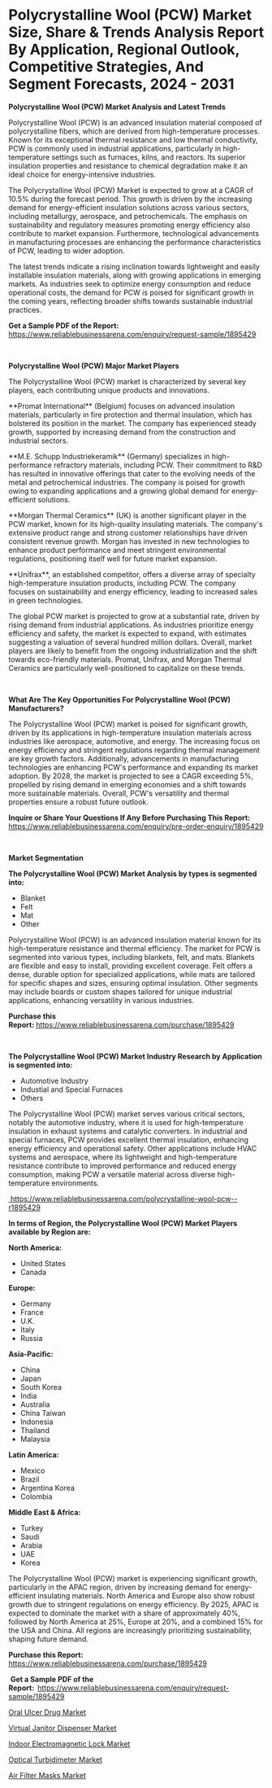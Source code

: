 <p><h1>Polycrystalline Wool (PCW) Market Size, Share & Trends Analysis Report By Application, Regional Outlook, Competitive Strategies, And Segment Forecasts, 2024 - 2031</h1></p><p><strong>Polycrystalline Wool (PCW) Market Analysis and Latest Trends</strong></p>
<p><p>Polycrystalline Wool (PCW) is an advanced insulation material composed of polycrystalline fibers, which are derived from high-temperature processes. Known for its exceptional thermal resistance and low thermal conductivity, PCW is commonly used in industrial applications, particularly in high-temperature settings such as furnaces, kilns, and reactors. Its superior insulation properties and resistance to chemical degradation make it an ideal choice for energy-intensive industries.</p><p>The Polycrystalline Wool (PCW) Market is expected to grow at a CAGR of 10.5% during the forecast period. This growth is driven by the increasing demand for energy-efficient insulation solutions across various sectors, including metallurgy, aerospace, and petrochemicals. The emphasis on sustainability and regulatory measures promoting energy efficiency also contribute to market expansion. Furthermore, technological advancements in manufacturing processes are enhancing the performance characteristics of PCW, leading to wider adoption.</p><p>The latest trends indicate a rising inclination towards lightweight and easily installable insulation materials, along with growing applications in emerging markets. As industries seek to optimize energy consumption and reduce operational costs, the demand for PCW is poised for significant growth in the coming years, reflecting broader shifts towards sustainable industrial practices.</p></p>
<p><strong>Get a Sample PDF of the Report:&nbsp;</strong> <a href="https://www.reliablebusinessarena.com/enquiry/request-sample/1895429?utm_campaign=1729&utm_medium=2&utm_source=Github&utm_content=ia&utm_term=24102024&utm_id=polycrystalline-wool-pcw">https://www.reliablebusinessarena.com/enquiry/request-sample/1895429</a></p>
<p>&nbsp;</p>
<p><strong>Polycrystalline Wool (PCW) Major Market Players</strong></p>
<p><p>The Polycrystalline Wool (PCW) market is characterized by several key players, each contributing unique products and innovations. </p><p>**Promat International** (Belgium) focuses on advanced insulation materials, particularly in fire protection and thermal insulation, which has bolstered its position in the market. The company has experienced steady growth, supported by increasing demand from the construction and industrial sectors.</p><p>**M.E. Schupp Industriekeramik** (Germany) specializes in high-performance refractory materials, including PCW. Their commitment to R&D has resulted in innovative offerings that cater to the evolving needs of the metal and petrochemical industries. The company is poised for growth owing to expanding applications and a growing global demand for energy-efficient solutions.</p><p>**Morgan Thermal Ceramics** (UK) is another significant player in the PCW market, known for its high-quality insulating materials. The company's extensive product range and strong customer relationships have driven consistent revenue growth. Morgan has invested in new technologies to enhance product performance and meet stringent environmental regulations, positioning itself well for future market expansion.</p><p>**Unifrax**, an established competitor, offers a diverse array of specialty high-temperature insulation products, including PCW. The company focuses on sustainability and energy efficiency, leading to increased sales in green technologies.</p><p>The global PCW market is projected to grow at a substantial rate, driven by rising demand from industrial applications. As industries prioritize energy efficiency and safety, the market is expected to expand, with estimates suggesting a valuation of several hundred million dollars. Overall, market players are likely to benefit from the ongoing industrialization and the shift towards eco-friendly materials. Promat, Unifrax, and Morgan Thermal Ceramics are particularly well-positioned to capitalize on these trends.</p></p>
<p>&nbsp;</p>
<p><strong>What Are The Key Opportunities For Polycrystalline Wool (PCW) Manufacturers?</strong></p>
<p><p>The Polycrystalline Wool (PCW) market is poised for significant growth, driven by its applications in high-temperature insulation materials across industries like aerospace, automotive, and energy. The increasing focus on energy efficiency and stringent regulations regarding thermal management are key growth factors. Additionally, advancements in manufacturing technologies are enhancing PCW's performance and expanding its market adoption. By 2028, the market is projected to see a CAGR exceeding 5%, propelled by rising demand in emerging economies and a shift towards more sustainable materials. Overall, PCW's versatility and thermal properties ensure a robust future outlook.</p></p>
<p><strong>Inquire or Share Your Questions If Any Before Purchasing This Report:</strong> <a href="https://www.reliablebusinessarena.com/enquiry/pre-order-enquiry/1895429?utm_campaign=1729&utm_medium=2&utm_source=Github&utm_content=ia&utm_term=24102024&utm_id=polycrystalline-wool-pcw">https://www.reliablebusinessarena.com/enquiry/pre-order-enquiry/1895429</a></p>
<p>&nbsp;</p>
<p><strong>Market Segmentation</strong></p>
<p><strong>The Polycrystalline Wool (PCW) Market Analysis by types is segmented into:</strong></p>
<p><ul><li>Blanket</li><li>Felt</li><li>Mat</li><li>Other</li></ul></p>
<p><p>Polycrystalline Wool (PCW) is an advanced insulation material known for its high-temperature resistance and thermal efficiency. The market for PCW is segmented into various types, including blankets, felt, and mats. Blankets are flexible and easy to install, providing excellent coverage. Felt offers a dense, durable option for specialized applications, while mats are tailored for specific shapes and sizes, ensuring optimal insulation. Other segments may include boards or custom shapes tailored for unique industrial applications, enhancing versatility in various industries.</p></p>
<p><strong>Purchase this Report:&nbsp;</strong><a href="https://www.reliablebusinessarena.com/purchase/1895429?utm_campaign=1729&utm_medium=2&utm_source=Github&utm_content=ia&utm_term=24102024&utm_id=polycrystalline-wool-pcw">https://www.reliablebusinessarena.com/purchase/1895429</a></p>
<p>&nbsp;</p>
<p><strong>The Polycrystalline Wool (PCW) Market Industry Research by Application is segmented into:</strong></p>
<p><ul><li>Automotive Industry</li><li>Industial and Special Furnaces</li><li>Others</li></ul></p>
<p><p>The Polycrystalline Wool (PCW) market serves various critical sectors, notably the automotive industry, where it is used for high-temperature insulation in exhaust systems and catalytic converters. In industrial and special furnaces, PCW provides excellent thermal insulation, enhancing energy efficiency and operational safety. Other applications include HVAC systems and aerospace, where its lightweight and high-temperature resistance contribute to improved performance and reduced energy consumption, making PCW a versatile material across diverse high-temperature environments.</p></p>
<p><a href="https://www.reliablebusinessarena.com/polycrystalline-wool-pcw--r1895429?utm_campaign=1729&utm_medium=2&utm_source=Github&utm_content=ia&utm_term=24102024&utm_id=polycrystalline-wool-pcw">&nbsp;https://www.reliablebusinessarena.com/polycrystalline-wool-pcw--r1895429</a></p>
<p><strong>In terms of Region, the Polycrystalline Wool (PCW) Market Players available by Region are:</strong></p>
<p>
    <p> <strong> North America: </strong>
        <ul>
            <li>United States</li>
            <li>Canada</li>
        </ul>
        </p> 
    <p> <strong> Europe: </strong>
        <ul>
            <li>Germany</li>
            <li>France</li>
            <li>U.K.</li>
            <li>Italy</li>
            <li>Russia</li>
        </ul>
        </p> 
    <p> <strong> Asia-Pacific: </strong>
        <ul>
            <li>China</li>
            <li>Japan</li>
            <li>South Korea</li>
            <li>India</li>
            <li>Australia</li>
            <li>China Taiwan</li>
            <li>Indonesia</li>
            <li>Thailand</li>
            <li>Malaysia</li>
        </ul>
        </p> 
    <p> <strong> Latin America: </strong>
        <ul>
            <li>Mexico</li>
            <li>Brazil</li>
            <li>Argentina Korea</li>
            <li>Colombia</li>
        </ul>
        </p> 
    <p> <strong> Middle East & Africa: </strong>
        <ul>
            <li>Turkey</li>
            <li>Saudi</li>
            <li>Arabia</li>
            <li>UAE</li>
            <li>Korea</li>
        </ul>
    </p>
    </p>
<p><p>The Polycrystalline Wool (PCW) market is experiencing significant growth, particularly in the APAC region, driven by increasing demand for energy-efficient insulating materials. North America and Europe also show robust growth due to stringent regulations on energy efficiency. By 2025, APAC is expected to dominate the market with a share of approximately 40%, followed by North America at 25%, Europe at 20%, and a combined 15% for the USA and China. All regions are increasingly prioritizing sustainability, shaping future demand.</p></p>
<p><strong>Purchase this Report: </strong><a href="https://www.reliablebusinessarena.com/purchase/1895429?utm_campaign=1729&utm_medium=2&utm_source=Github&utm_content=ia&utm_term=24102024&utm_id=polycrystalline-wool-pcw">https://www.reliablebusinessarena.com/purchase/1895429</a></p>
<p>&nbsp;<strong>Get a Sample PDF of the Report:&nbsp;&nbsp;</strong><a href="https://www.reliablebusinessarena.com/enquiry/request-sample/1895429?utm_campaign=1729&utm_medium=2&utm_source=Github&utm_content=ia&utm_term=24102024&utm_id=polycrystalline-wool-pcw">https://www.reliablebusinessarena.com/enquiry/request-sample/1895429</a></p>
<p><strong></strong></p>
<p><p><a href="https://www.linkedin.com/pulse/oral-ulcer-drug-industry-analysis-report-market-size-share-atouf?utm_campaign=1729&utm_medium=2&utm_source=Github&utm_content=ia&utm_term=24102024&utm_id=polycrystalline-wool-pcw">Oral Ulcer Drug Market</a></p><p><a href="https://github.com/AnnDiaz698/Market-Research-Report-List-1/blob/main/virtual-janitor-dispenser-market.md?utm_campaign=1729&utm_medium=2&utm_source=Github&utm_content=ia&utm_term=24102024&utm_id=polycrystalline-wool-pcw">Virtual Janitor Dispenser Market</a></p><p><a href="https://www.linkedin.com/pulse/indoor-electromagnetic-lock-market-transformation-comparative-dn6df?utm_campaign=1729&utm_medium=2&utm_source=Github&utm_content=ia&utm_term=24102024&utm_id=polycrystalline-wool-pcw">Indoor Electromagnetic Lock Market</a></p><p><a href="https://www.linkedin.com/pulse/optical-turbidimeter-market-global-share-ranking-overall-ipe4f?utm_campaign=1729&utm_medium=2&utm_source=Github&utm_content=ia&utm_term=24102024&utm_id=polycrystalline-wool-pcw">Optical Turbidimeter Market</a></p><p><a href="https://www.linkedin.com/pulse/air-filter-masks-market-forecasts-trends-impact-analysis-jttqf?utm_campaign=1729&utm_medium=2&utm_source=Github&utm_content=ia&utm_term=24102024&utm_id=polycrystalline-wool-pcw">Air Filter Masks Market</a></p></p>